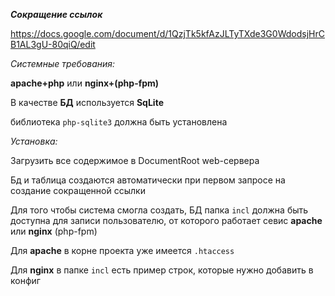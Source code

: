 _**Сокращение ссылок**_

https://docs.google.com/document/d/1QzjTk5kfAzJLTyTXde3G0WdodsjHrCB1AL3gU-80qiQ/edit

_Системные требования:_

**apache+php** или **nginx+(php-fpm)**

В качестве **БД** используется **SqLite**

библиотека `php-sqlite3` должна быть установлена


_Установка:_

Загрузить все содержимое в DocumentRoot web-сервера

Бд и таблица создаются автоматически при первом запросе на создание сокращенной ссылки

Для того чтобы система смогла создать, БД папка `incl` должна быть доступна для записи пользователю, от которого работает севис **apache** или **nginx** (php-fpm)

Для **apache** в корне проекта уже имеется `.htaccess`

Для **nginx** в папке `incl` есть пример строк, которые нужно добавить в конфиг
